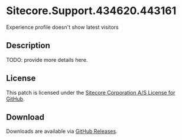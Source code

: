 # Sitecore.Support.434620.443161
Experience profile doesn't show latest visitors

## Description
TODO: provide more details here.

## License  
This patch is licensed under the [Sitecore Corporation A/S License for GitHub](https://github.com/sitecoresupport/Sitecore.Support.434620.443161/blob/master/LICENSE).  

## Download  
Downloads are available via [GitHub Releases](https://github.com/sitecoresupport/Sitecore.Support.434620.443161/releases).  